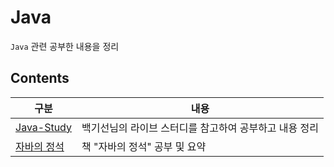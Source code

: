 # Java

`Java` 관련 공부한 내용을 정리

## Contents

| 구분                                                                                                            | 내용                                                   |
| --------------------------------------------------------------------------------------------------------------- | ------------------------------------------------------ |
| [Java-Study](https://github.com/0xe82de/Study/tree/main/Java/Java-Study)                                        | 백기선님의 라이브 스터디를 참고하여 공부하고 내용 정리 |
| [자바의 정석](https://github.com/0xe82de/Study/tree/main/Java/%EC%9E%90%EB%B0%94%EC%9D%98%20%EC%A0%95%EC%84%9D) | 책 "자바의 정석" 공부 및 요약                          |
